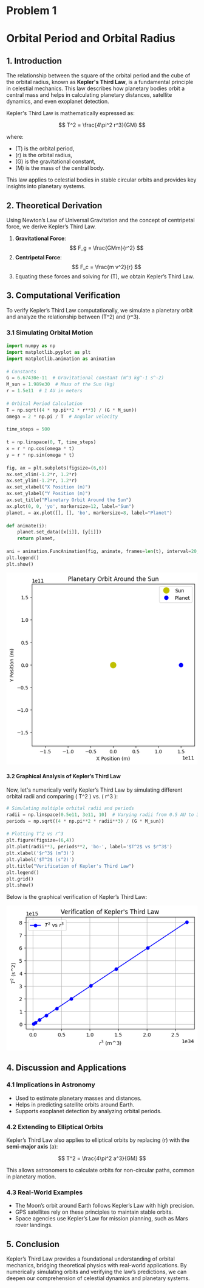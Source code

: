 # Problem 1

# Orbital Period and Orbital Radius

## 1. Introduction

The relationship between the square of the orbital period and the cube of the orbital radius, known as **Kepler's Third Law**, is a fundamental principle in celestial mechanics. This law describes how planetary bodies orbit a central mass and helps in calculating planetary distances, satellite dynamics, and even exoplanet detection.

Kepler's Third Law is mathematically expressed as:

$$
T^2 = \frac{4\pi^2 r^3}{GM}
$$

where:

- \(T\) is the orbital period,
- \(r\) is the orbital radius,
- \(G\) is the gravitational constant,
- \(M\) is the mass of the central body.

This law applies to celestial bodies in stable circular orbits and provides key insights into planetary systems.

## 2. Theoretical Derivation

Using Newton’s Law of Universal Gravitation and the concept of centripetal force, we derive Kepler’s Third Law.

1. **Gravitational Force**:
   $$
   F_g = \frac{GMm}{r^2}
   $$
2. **Centripetal Force**:
   $$
   F_c = \frac{m v^2}{r}
   $$
3. Equating these forces and solving for \(T\), we obtain Kepler’s Third Law.

## 3. Computational Verification

To verify Kepler’s Third Law computationally, we simulate a planetary orbit and analyze the relationship between \(T^2\) and \(r^3\).

### 3.1 Simulating Orbital Motion

```python
import numpy as np
import matplotlib.pyplot as plt
import matplotlib.animation as animation

# Constants
G = 6.67430e-11  # Gravitational constant (m^3 kg^-1 s^-2)
M_sun = 1.989e30  # Mass of the Sun (kg)
r = 1.5e11  # 1 AU in meters

# Orbital Period Calculation
T = np.sqrt((4 * np.pi**2 * r**3) / (G * M_sun))
omega = 2 * np.pi / T  # Angular velocity

time_steps = 500

t = np.linspace(0, T, time_steps)
x = r * np.cos(omega * t)
y = r * np.sin(omega * t)

fig, ax = plt.subplots(figsize=(6,6))
ax.set_xlim(-1.2*r, 1.2*r)
ax.set_ylim(-1.2*r, 1.2*r)
ax.set_xlabel("X Position (m)")
ax.set_ylabel("Y Position (m)")
ax.set_title("Planetary Orbit Around the Sun")
ax.plot(0, 0, 'yo', markersize=12, label="Sun")
planet, = ax.plot([], [], 'bo', markersize=8, label="Planet")

def animate(i):
    planet.set_data([x[i]], [y[i]])
    return planet,

ani = animation.FuncAnimation(fig, animate, frames=len(t), interval=20, blit=True)
plt.legend()
plt.show()
```


![Kepler's Law Verification](orbit_motion.png)

#### 3.2 Graphical Analysis of Kepler’s Third Law

Now, let's numerically verify Kepler’s Third Law by simulating different orbital radii and comparing \( T^2 \) vs. \( r^3 \):

```python
# Simulating multiple orbital radii and periods
radii = np.linspace(0.5e11, 3e11, 10)  # Varying radii from 0.5 AU to 3 AU
periods = np.sqrt((4 * np.pi**2 * radii**3) / (G * M_sun))

# Plotting T^2 vs r^3
plt.figure(figsize=(6,4))
plt.plot(radii**3, periods**2, 'bo-', label='$T^2$ vs $r^3$')
plt.xlabel('$r^3$ (m^3)')
plt.ylabel('$T^2$ (s^2)')
plt.title("Verification of Kepler's Third Law")
plt.legend()
plt.grid()
plt.show()
```

Below is the graphical verification of Kepler’s Third Law:

![Kepler's Law Verification](kepler_law.png)

## 4. Discussion and Applications

### 4.1 Implications in Astronomy

- Used to estimate planetary masses and distances.
- Helps in predicting satellite orbits around Earth.
- Supports exoplanet detection by analyzing orbital periods.

### 4.2 Extending to Elliptical Orbits

Kepler’s Third Law also applies to elliptical orbits by replacing \(r\) with the **semi-major axis** \(a\):

$$
T^2 = \frac{4\pi^2 a^3}{GM}
$$

This allows astronomers to calculate orbits for non-circular paths, common in planetary motion.

### 4.3 Real-World Examples

- The Moon’s orbit around Earth follows Kepler’s Law with high precision.
- GPS satellites rely on these principles to maintain stable orbits.
- Space agencies use Kepler’s Law for mission planning, such as Mars rover landings.

## 5. Conclusion

Kepler’s Third Law provides a foundational understanding of orbital mechanics, bridging theoretical physics with real-world applications. By numerically simulating orbits and verifying the law’s predictions, we can deepen our comprehension of celestial dynamics and planetary systems.

